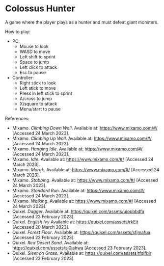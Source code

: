 # Colossus Hunter

A game where the player plays as a hunter and must defeat giant monsters.

How to play:
- PC:
  - Mouse to look
  - WASD to move
  - Left shift to sprint
  - Space to jump
  - Left click to attack
  - Esc to pause
- Controller:
  - Right stick to look
  - Left stick to move
  - Press in left stick to sprint
  - A/cross to jump
  - X/square to attack
  - Menu/start to pause

References:
- Mixamo. *Climbing Down Wall*. Available at: https://www.mixamo.com/#/ [Accessed 24 March 2023].
- Mixamo. *Climbing Up Wall*. Available at: https://www.mixamo.com/#/ [Accessed 24 March 2023].
- Mixamo. *Hanging Idle*. Available at: https://www.mixamo.com/#/ [Accessed 24 March 2023].
- Mixamo. *Idle*. Available at: https://www.mixamo.com/#/ [Accessed 24 March 2023].
- Mixamo. *Morak*. Available at: https://www.mixamo.com/#/ [Accessed 24 March 2023].
- Mixamo. *Stabbing*. Available at: https://www.mixamo.com/#/ [Accessed 24 March 2023].
- Mixamo. *Standard Run*. Available at: https://www.mixamo.com/#/ [Accessed 24 March 2023].
- Mixamo. *Walking*. Available at: https://www.mixamo.com/#/ [Accessed 24 March 2023].
- Quixel. *Dagger*. Available at: https://quixel.com/assets/uiopbbdfa [Accessed 23 February 2023].
- Quixel. *English Ivy* Available at: https://quixel.com/assets/rkEit [Accessed 20 March 2023].
- Quixel. *Forest Floor*. Available at: https://quixel.com/assets/sfjmafua [Accessed 23 February 2023].
- Quixel. *Red Desert Sand*. Available at: https://quixel.com/assets/sj0jahwa [Accessed 23 February 2023].
- Quixel. *Sleet on Grass*. Available at: https://quixel.com/assets/tfqifblr [Accessed 23 February 2023].

